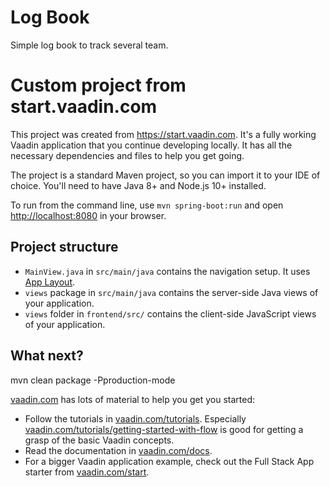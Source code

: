 # Log Book

Simple log book to track several team.

# Custom project from start.vaadin.com

This project was created from https://start.vaadin.com. It's a fully working Vaadin application that you continue developing locally.
It has all the necessary dependencies and files to help you get going. 

The project is a standard Maven project, so you can import it to your IDE of choice. You'll need to have Java 8+ and Node.js 10+ installed.

To run from the command line, use `mvn spring-boot:run` and open [http://localhost:8080](http://localhost:8080) in your browser.

## Project structure

- `MainView.java` in `src/main/java` contains the navigation setup. It uses [App Layout](https://vaadin.com/components/vaadin-app-layout).
- `views` package in `src/main/java` contains the server-side Java views of your application.
- `views` folder in `frontend/src/` contains the client-side JavaScript views of your application.

## What next?

mvn clean package -Pproduction-mode

[vaadin.com](https://vaadin.com) has lots of material to help you get you started:

 - Follow the tutorials in [vaadin.com/tutorials](https://vaadin.com/tutorials). Especially [vaadin.com/tutorials/getting-started-with-flow](https://vaadin.com/tutorials/getting-started-with-flow) is good for getting a grasp of the basic Vaadin concepts.
 - Read the documentation in [vaadin.com/docs](https://vaadin.com/docs).
 - For a bigger Vaadin application example, check out the Full Stack App starter from [vaadin.com/start](https://vaadin.com/start).
